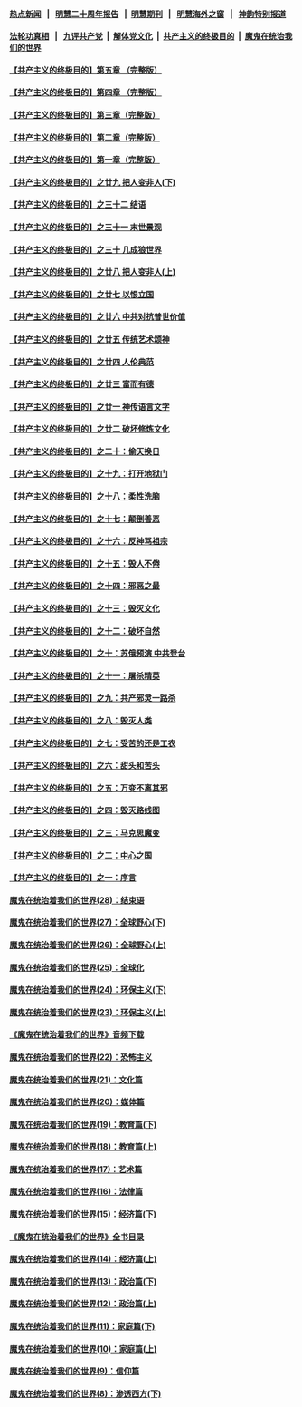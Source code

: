 #### [热点新闻](热点新闻.md?t=08161044)  &nbsp;&nbsp;|&nbsp;&nbsp; [明慧二十周年报告](https://github.com/gfw-breaker/mh-reports/blob/master/README.md?t=08161044) &nbsp;&nbsp;|&nbsp;&nbsp;[明慧期刊](https://github.com/gfw-breaker/mh-qikan) &nbsp;&nbsp;|&nbsp;&nbsp; [明慧海外之窗](https://github.com/gfw-breaker/mh-news/blob/master/README.md?t=08161044) &nbsp;&nbsp;|&nbsp;&nbsp; [神韵特别报道](https://github.com/gfw-breaker/mh-news/blob/master/shenyun.md?t=08161044) 

#### [法轮功真相](https://github.com/gfw-breaker/truth/blob/master/README.md?t=08161044) &nbsp;&nbsp;|&nbsp;&nbsp; [九评共产党](../../../../9ping.md/blob/master/README.md?t=08161044) &nbsp;|&nbsp; [解体党文化](../../../../jtdwh.md/blob/master/README.md?t=08161044)  &nbsp;|&nbsp; [共产主义的终极目的](../../../../gczydzjmd.md/blob/master/README.md?t=08161044) &nbsp;|&nbsp; [魔鬼在统治我们的世界](../../../../mgztzwmdsj.md/blob/master/README.md?t=08161044) 

#### [【共产主义的终极目的】第五章 （完整版）](../pages/nsc422/n11428912.md?t=08161044) 

#### [【共产主义的终极目的】第四章 （完整版）](../pages/nsc422/n11428907.md?t=08161044) 

#### [【共产主义的终极目的】第三章（完整版）](../pages/nsc422/n11428848.md?t=08161044) 

#### [【共产主义的终极目的】第二章（完整版）](../pages/nsc422/n11428831.md?t=08161044) 

#### [【共产主义的终极目的】第一章（完整版）](../pages/nsc422/n11417651.md?t=08161044) 

#### [【共产主义的终极目的】之廿九 把人变非人(下)](../pages/nsc422/n11344140.md?t=08161044) 

#### [【共产主义的终极目的】之三十二 结语](../pages/nsc422/n11360535.md?t=08161044) 

#### [【共产主义的终极目的】之三十一 末世景观](../pages/nsc422/n11351129.md?t=08161044) 

#### [【共产主义的终极目的】之三十 几成狼世界](../pages/nsc422/n11348280.md?t=08161044) 

#### [【共产主义的终极目的】之廿八 把人变非人(上)](../pages/nsc422/n11340492.md?t=08161044) 

#### [【共产主义的终极目的】之廿七 以恨立国](../pages/nsc422/n11336944.md?t=08161044) 

#### [【共产主义的终极目的】之廿六 中共对抗普世价值](../pages/nsc422/n11324785.md?t=08161044) 

#### [【共产主义的终极目的】之廿五 传统艺术颂神](../pages/nsc422/n11296396.md?t=08161044) 

#### [【共产主义的终极目的】之廿四 人伦典范](../pages/nsc422/n11296397.md?t=08161044) 

#### [【共产主义的终极目的】之廿三 富而有德](../pages/nsc422/n11283598.md?t=08161044) 

#### [【共产主义的终极目的】之廿一 神传语言文字](../pages/nsc422/n11263265.md?t=08161044) 

#### [【共产主义的终极目的】之廿二 破坏修炼文化](../pages/nsc422/n11245728.md?t=08161044) 

#### [【共产主义的终极目的】之二十：偷天换日](../pages/nsc422/n11238846.md?t=08161044) 

#### [【共产主义的终极目的】之十九：打开地狱门](../pages/nsc422/n11206376.md?t=08161044) 

#### [【共产主义的终极目的】之十八：柔性洗脑](../pages/nsc422/n11199994.md?t=08161044) 

#### [【共产主义的终极目的】之十七：颠倒善恶](../pages/nsc422/n11179782.md?t=08161044) 

#### [【共产主义的终极目的】之十六：反神骂祖宗](../pages/nsc422/n11166798.md?t=08161044) 

#### [【共产主义的终极目的】之十五：毁人不倦](../pages/nsc422/n11166792.md?t=08161044) 

#### [【共产主义的终极目的】之十四：邪恶之最](../pages/nsc422/n11150249.md?t=08161044) 

#### [【共产主义的终极目的】之十三：毁灭文化](../pages/nsc422/n11135227.md?t=08161044) 

#### [【共产主义的终极目的】之十二：破坏自然](../pages/nsc422/n11135214.md?t=08161044) 

#### [【共产主义的终极目的】之十：苏俄预演 中共登台](../pages/nsc422/n11118424.md?t=08161044) 

#### [【共产主义的终极目的】之十一：屠杀精英](../pages/nsc422/n11118442.md?t=08161044) 

#### [【共产主义的终极目的】之九：共产邪灵一路杀](../pages/nsc422/n11114139.md?t=08161044) 

#### [【共产主义的终极目的】之八：毁灭人类](../pages/nsc422/n11108503.md?t=08161044) 

#### [【共产主义的终极目的】之七：受苦的还是工农](../pages/nsc422/n11101809.md?t=08161044) 

#### [【共产主义的终极目的】之六：甜头和苦头](../pages/nsc422/n11096971.md?t=08161044) 

#### [【共产主义的终极目的】之五：万变不离其邪](../pages/nsc422/n11091285.md?t=08161044) 

#### [【共产主义的终极目的】之四：毁灭路线图](../pages/nsc422/n11086284.md?t=08161044) 

#### [【共产主义的终极目的】之三：马克思魔变](../pages/nsc422/n11061941.md?t=08161044) 

#### [【共产主义的终极目的】之二：中心之国](../pages/nsc422/n11047728.md?t=08161044) 

#### [【共产主义的终极目的】之一：序言](../pages/nsc422/n11086077.md?t=08161044) 

#### [魔鬼在统治着我们的世界(28)：结束语](../pages/nsc422/n10936246.md?t=08161044) 

#### [魔鬼在统治着我们的世界(27)：全球野心(下)](../pages/nsc422/n10928319.md?t=08161044) 

#### [魔鬼在统治着我们的世界(26)：全球野心(上)](../pages/nsc422/n10900318.md?t=08161044) 

#### [魔鬼在统治着我们的世界(25)：全球化](../pages/nsc422/n10788205.md?t=08161044) 

#### [魔鬼在统治着我们的世界(24)：环保主义(下)](../pages/nsc422/n10695307.md?t=08161044) 

#### [魔鬼在统治着我们的世界(23)：环保主义(上)](../pages/nsc422/n10688613.md?t=08161044) 

#### [《魔鬼在统治着我们的世界》音频下载](../pages/nsc422/n10635553.md?t=08161044) 

#### [魔鬼在统治着我们的世界(22)：恐怖主义](../pages/nsc422/n10614727.md?t=08161044) 

#### [魔鬼在统治着我们的世界(21)：文化篇](../pages/nsc422/n10597706.md?t=08161044) 

#### [魔鬼在统治着我们的世界(20)：媒体篇](../pages/nsc422/n10586579.md?t=08161044) 

#### [魔鬼在统治着我们的世界(19)：教育篇(下)](../pages/nsc422/n10564808.md?t=08161044) 

#### [魔鬼在统治着我们的世界(18)：教育篇(上)](../pages/nsc422/n10526970.md?t=08161044) 

#### [魔鬼在统治着我们的世界(17)：艺术篇](../pages/nsc422/n10499093.md?t=08161044) 

#### [魔鬼在统治着我们的世界(16)：法律篇](../pages/nsc422/n10485969.md?t=08161044) 

#### [魔鬼在统治着我们的世界(15)：经济篇(下)](../pages/nsc422/n10469975.md?t=08161044) 

#### [《魔鬼在统治着我们的世界》全书目录](../pages/nsc422/n10464261.md?t=08161044) 

#### [魔鬼在统治着我们的世界(14)：经济篇(上)](../pages/nsc422/n10457370.md?t=08161044) 

#### [魔鬼在统治着我们的世界(13)：政治篇(下)](../pages/nsc422/n10448270.md?t=08161044) 

#### [魔鬼在统治着我们的世界(12)：政治篇(上)](../pages/nsc422/n10444576.md?t=08161044) 

#### [魔鬼在统治着我们的世界(11)：家庭篇(下)](../pages/nsc422/n10440961.md?t=08161044) 

#### [魔鬼在统治着我们的世界(10)：家庭篇(上)](../pages/nsc422/n10435448.md?t=08161044) 

#### [魔鬼在统治着我们的世界(9)：信仰篇](../pages/nsc422/n10432159.md?t=08161044) 

#### [魔鬼在统治着我们的世界(8)：渗透西方(下)](../pages/nsc422/n10429603.md?t=08161044) 

